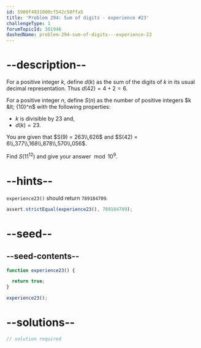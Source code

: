 ```yaml
---
id: 5900f4931000cf542c50ffa5
title: 'Problem 294: Sum of digits - experience #23'
challengeType: 1
forumTopicId: 301946
dashedName: problem-294-sum-of-digits---experience-23
---
```


# --description--

For a positive integer $k$, define $d(k)$ as the sum of the digits of $k$ in its usual decimal representation. Thus $d(42) = 4 + 2 = 6$.

For a positive integer $n$, define $S(n)$ as the number of positive integers $k &lt; {10}^n$ with the following properties:

- $k$ is divisible by 23 and,
- $d(k) = 23$.

You are given that $S(9) = 263\\,626$ and $S(42) = 6\\,377\\,168\\,878\\,570\\,056$.

Find $S({11}^{12})$ and give your answer $\bmod {10}^9$.

# --hints--

`experience23()` should return `789184709`.

```js
assert.strictEqual(experience23(), 789184709);
```

# --seed--

## --seed-contents--

```js
function experience23() {

  return true;
}

experience23();
```

# --solutions--

```js
// solution required
```
